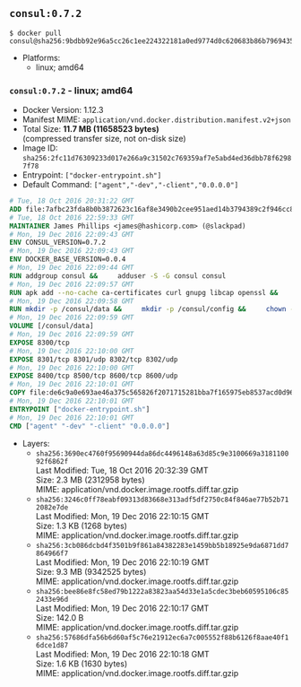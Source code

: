 ## `consul:0.7.2`

```console
$ docker pull consul@sha256:9bdbb92e96a5cc26c1ee224322181a0ed9774d0c620683b86b7969435532c71b
```

-	Platforms:
	-	linux; amd64

### `consul:0.7.2` - linux; amd64

-	Docker Version: 1.12.3
-	Manifest MIME: `application/vnd.docker.distribution.manifest.v2+json`
-	Total Size: **11.7 MB (11658523 bytes)**  
	(compressed transfer size, not on-disk size)
-	Image ID: `sha256:2fc11d76309233d017e266a9c31502c769359af7e5abd4ed36dbb78f62987f78`
-	Entrypoint: `["docker-entrypoint.sh"]`
-	Default Command: `["agent","-dev","-client","0.0.0.0"]`

```dockerfile
# Tue, 18 Oct 2016 20:31:22 GMT
ADD file:7afbc23fda8b0b3872623c16af8e3490b2cee951aed14b3794389c2f946cc8c7 in / 
# Tue, 18 Oct 2016 22:59:33 GMT
MAINTAINER James Phillips <james@hashicorp.com> (@slackpad)
# Mon, 19 Dec 2016 22:09:43 GMT
ENV CONSUL_VERSION=0.7.2
# Mon, 19 Dec 2016 22:09:43 GMT
ENV DOCKER_BASE_VERSION=0.0.4
# Mon, 19 Dec 2016 22:09:44 GMT
RUN addgroup consul &&     adduser -S -G consul consul
# Mon, 19 Dec 2016 22:09:57 GMT
RUN apk add --no-cache ca-certificates curl gnupg libcap openssl &&     gpg --recv-keys 91A6E7F85D05C65630BEF18951852D87348FFC4C &&     mkdir -p /tmp/build &&     cd /tmp/build &&     wget https://releases.hashicorp.com/docker-base/${DOCKER_BASE_VERSION}/docker-base_${DOCKER_BASE_VERSION}_linux_amd64.zip &&     wget https://releases.hashicorp.com/docker-base/${DOCKER_BASE_VERSION}/docker-base_${DOCKER_BASE_VERSION}_SHA256SUMS &&     wget https://releases.hashicorp.com/docker-base/${DOCKER_BASE_VERSION}/docker-base_${DOCKER_BASE_VERSION}_SHA256SUMS.sig &&     gpg --batch --verify docker-base_${DOCKER_BASE_VERSION}_SHA256SUMS.sig docker-base_${DOCKER_BASE_VERSION}_SHA256SUMS &&     grep ${DOCKER_BASE_VERSION}_linux_amd64.zip docker-base_${DOCKER_BASE_VERSION}_SHA256SUMS | sha256sum -c &&     unzip docker-base_${DOCKER_BASE_VERSION}_linux_amd64.zip &&     cp bin/gosu bin/dumb-init /bin &&     wget https://releases.hashicorp.com/consul/${CONSUL_VERSION}/consul_${CONSUL_VERSION}_linux_amd64.zip &&     wget https://releases.hashicorp.com/consul/${CONSUL_VERSION}/consul_${CONSUL_VERSION}_SHA256SUMS &&     wget https://releases.hashicorp.com/consul/${CONSUL_VERSION}/consul_${CONSUL_VERSION}_SHA256SUMS.sig &&     gpg --batch --verify consul_${CONSUL_VERSION}_SHA256SUMS.sig consul_${CONSUL_VERSION}_SHA256SUMS &&     grep consul_${CONSUL_VERSION}_linux_amd64.zip consul_${CONSUL_VERSION}_SHA256SUMS | sha256sum -c &&     unzip -d /bin consul_${CONSUL_VERSION}_linux_amd64.zip &&     cd /tmp &&     rm -rf /tmp/build &&     apk del gnupg openssl &&     rm -rf /root/.gnupg
# Mon, 19 Dec 2016 22:09:58 GMT
RUN mkdir -p /consul/data &&     mkdir -p /consul/config &&     chown -R consul:consul /consul
# Mon, 19 Dec 2016 22:09:59 GMT
VOLUME [/consul/data]
# Mon, 19 Dec 2016 22:09:59 GMT
EXPOSE 8300/tcp
# Mon, 19 Dec 2016 22:10:00 GMT
EXPOSE 8301/tcp 8301/udp 8302/tcp 8302/udp
# Mon, 19 Dec 2016 22:10:00 GMT
EXPOSE 8400/tcp 8500/tcp 8600/tcp 8600/udp
# Mon, 19 Dec 2016 22:10:01 GMT
COPY file:de6c9a0e693ae46a375c565826f2071715281bba7f165975eb8537acd0d96ff4 in /usr/local/bin/docker-entrypoint.sh 
# Mon, 19 Dec 2016 22:10:01 GMT
ENTRYPOINT ["docker-entrypoint.sh"]
# Mon, 19 Dec 2016 22:10:01 GMT
CMD ["agent" "-dev" "-client" "0.0.0.0"]
```

-	Layers:
	-	`sha256:3690ec4760f95690944da86dc4496148a63d85c9e3100669a318110092f6862f`  
		Last Modified: Tue, 18 Oct 2016 20:32:39 GMT  
		Size: 2.3 MB (2312958 bytes)  
		MIME: application/vnd.docker.image.rootfs.diff.tar.gzip
	-	`sha256:3246c0ff78eabf09313d83668e313adf5df2750c84f846ae77b52b712082e7de`  
		Last Modified: Mon, 19 Dec 2016 22:10:15 GMT  
		Size: 1.3 KB (1268 bytes)  
		MIME: application/vnd.docker.image.rootfs.diff.tar.gzip
	-	`sha256:3cb086dcbd4f3501b9f861a84382283e1459bb5b18925e9da6871dd7864966f7`  
		Last Modified: Mon, 19 Dec 2016 22:10:19 GMT  
		Size: 9.3 MB (9342525 bytes)  
		MIME: application/vnd.docker.image.rootfs.diff.tar.gzip
	-	`sha256:bee86e8fc58ed79b1222a83823aa54d33e1a5cdec3beb60595106c852433e96d`  
		Last Modified: Mon, 19 Dec 2016 22:10:17 GMT  
		Size: 142.0 B  
		MIME: application/vnd.docker.image.rootfs.diff.tar.gzip
	-	`sha256:57686dfa56b6d60af5c76e21912ec6a7c005552f88b6126f8aae40f16dce1d87`  
		Last Modified: Mon, 19 Dec 2016 22:10:18 GMT  
		Size: 1.6 KB (1630 bytes)  
		MIME: application/vnd.docker.image.rootfs.diff.tar.gzip
